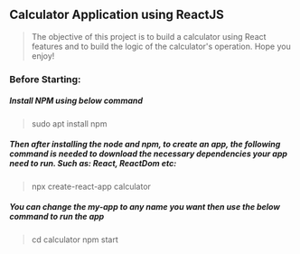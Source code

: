 ## Calculator Application using ReactJS
> The objective of this project is to build a calculator using React features and to build the logic of the calculator's operation.
> Hope you enjoy! 

### Before Starting: 
##### Install NPM using below command
> sudo apt install npm


##### Then after installing the node and npm, to create an app, the following command is needed to download the necessary dependencies your app need to run. Such as: React, ReactDom etc:
> npx create-react-app calculator


##### You can change the my-app to any name you want then use the below command to run the app
> cd calculator
> npm start

